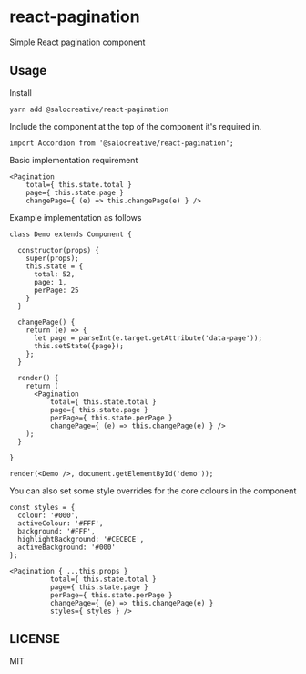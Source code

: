 # react-pagination

Simple React pagination component

## Usage

Install

```
yarn add @salocreative/react-pagination
```

Include the component at the top of the component it's required in.

```
import Accordion from '@salocreative/react-pagination';
```

Basic implementation requirement

```
<Pagination
    total={ this.state.total }
    page={ this.state.page }
    changePage={ (e) => this.changePage(e) } />
```

Example implementation as follows

```
class Demo extends Component {

  constructor(props) {
    super(props);
    this.state = {
      total: 52,
      page: 1,
      perPage: 25
    }
  }

  changePage() {
    return (e) => {
      let page = parseInt(e.target.getAttribute('data-page'));
      this.setState({page});
    };
  }

  render() {
    return (
      <Pagination
          total={ this.state.total }
          page={ this.state.page }
          perPage={ this.state.perPage }
          changePage={ (e) => this.changePage(e) } />
    );
  }

}

render(<Demo />, document.getElementById('demo'));

```

You can also set some style overrides for the core colours in the component

```
const styles = {
  colour: '#000',
  activeColour: '#FFF',
  background: '#FFF',
  highlightBackground: '#CECECE',
  activeBackground: '#000'
};

<Pagination { ...this.props }
          total={ this.state.total }
          page={ this.state.page }
          perPage={ this.state.perPage }
          changePage={ (e) => this.changePage(e) }
          styles={ styles } />

```

## LICENSE

MIT

